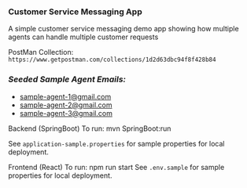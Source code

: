 ### **Customer Service Messaging App**

A simple customer service messaging demo app showing how multiple agents can handle multiple customer requests

PostMan Collection: `https://www.getpostman.com/collections/1d2d63dbc94f8f428b84`

### _**Seeded Sample Agent Emails:**_
- sample-agent-1@gmail.com
- sample-agent-2@gmail.com
-  sample-agent-3@gmail.com

Backend (SpringBoot)
To run: mvn SpringBoot:run

See `application-sample.properties` for sample properties for local deployment.


Frontend (React)
To run: npm run start
See `.env.sample` for sample properties for local deployment.


